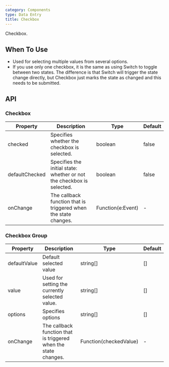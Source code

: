 ```yaml
---
category: Components
type: Data Entry
title: Checkbox
---
```


Checkbox.

## When To Use

- Used for selecting multiple values from several options.
- If you use only one checkbox, it is the same as using Switch to toggle between two states. The difference is that Switch will trigger the state change directly, but Checkbox just marks the state as changed and this needs to be submitted.

## API

### Checkbox

| Property      | Description             | Type      | Default  |
|----------|------------------|----------|--------|
| checked | Specifies whether the checkbox is selected. | boolean | false |
| defaultChecked | Specifies the initial state: whether or not the checkbox is selected. | boolean | false |
| onChange | The callback function that is triggered when the state changes. | Function(e:Event) | - |

### Checkbox Group

| Property      | Description             | Type      | Default  |
|----------|------------------|----------|--------|
| defaultValue | Default selected value | string[] | [] |
| value | Used for setting the currently selected value. | string[] | [] |
| options  | Specifies options | string[] | [] |
| onChange | The callback function that is triggered when the state changes. | Function(checkedValue) | - |
